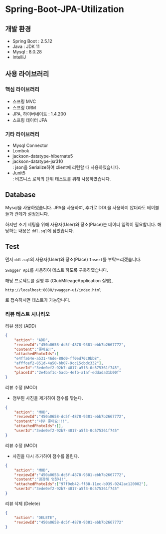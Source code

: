 # Spring-Boot-JPA-Utilization

## 개발 환경
- Spring Boot : 2.5.12
- Java : JDK 11
- Mysql : 8.0.28
- IntelliJ

## 사용 라이브러리

### 핵심 라이브러리
- 스프링 MVC
- 스프링 ORM
- JPA, 하이버네이트 : 1.4.200
- 스프링 데이터 JPA

### 기타 라이브러리

- Mysql Connector
- Lombok
- jackson-datatype-hibernate5
- jackson-datatype-jsr310  
  : json을 Serialize하여 client에 리턴할 때 사용하였습니다.
- Junit5  
  : 비즈니스 로직의 단위 테스트를 위해 사용하였습니다.

## Database
Mysql을 사용하였습니다.
JPA을 사용하여, 추가로 DDL을 사용하지 않더라도 테이블들과 관계가 설정됩니다.

하지만 초기 세팅을 위해 사용자(User)와 장소(Place)는 데이터 입력이 필요합니다.
해당하는 내용은 `ddl.sql`에 담았습니다.

## Test
먼저 `ddl.sql`의 사용자(User)와 장소(Place) `Insert`를 부탁드리겠습니다.

`Swagger Api`를 사용하여 테스트 하도록 구축하였습니다.

해당 프로젝트를 실행 후 (ClubMileageApplication 실행), 
```
http://localhost:8080/swagger-ui/index.html
```
로 접속하시면 테스트가 가능합니다.

### 리뷰 테스트 시나리오
리뷰 생성 (ADD)

```json
{
	"action": "ADD",
	"reviewId":"450a0658-dc5f-4878-9381-ebb7b2667772",
	"content":"좋아요!",
	"attachedPhotoIds":[
	"e4ffa64e-a531-46de-88d0-ff0ed70c0bb8",
	"afffcef2-851d-4a50-bb07-9cc15cbdc332"],
	"userId":"3ede0ef2-92b7-4817-a5f3-0c575361f745",
	"placeId":"2e4baf1c-5acb-4efb-a1af-eddada31b00f"
}
```

리뷰 수정 (MOD)
  - 첨부된 사진을 제거하여 점수를 깎는다.
```json
{
	"action": "MOD",
	"reviewId":"450a0658-dc5f-4878-9381-ebb7b2667772",
	"content":"너무 좋아요!!!",
	"attachedPhotoIds":[],
	"userId":"3ede0ef2-92b7-4817-a5f3-0c575361f745"
}
```

리뷰 수정 (MOD)
- 사진을 다시 추가하여 점수를 올린다.
```json
{
	"action": "MOD",
	"reviewId":"450a0658-dc5f-4878-9381-ebb7b2667772",
	"content":"굉장해 엄청나!",
	"attachedPhotoIds":["97f0eb42-ff88-11ec-b939-0242ac120002"],
	"userId":"3ede0ef2-92b7-4817-a5f3-0c575361f745"
}
```

리뷰 삭제 (Delete)
```json
{
	"action": "DELETE",
	"reviewId":"450a0658-dc5f-4878-9381-ebb7b2667772"
}
```